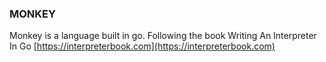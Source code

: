 ### MONKEY

Monkey is a language built in go. Following the book Writing An Interpreter In Go [https://interpreterbook.com](https://interpreterbook.com)
